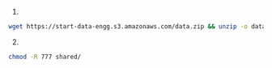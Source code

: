 1. 
```bash
wget https://start-data-engg.s3.amazonaws.com/data.zip && unzip -o data.zip && chmod -R u=rwx,g=rwx,o=rwx data
```


2. 
```bash
chmod -R 777 shared/
```